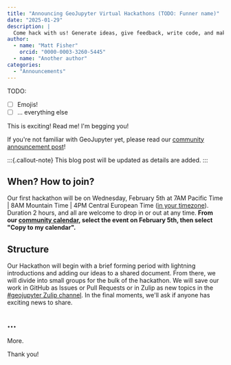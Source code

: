 ```yaml
---
title: "Announcing GeoJupyter Virtual Hackathons (TODO: Funner name)"
date: "2025-01-29"
description: |
  Come hack with us! Generate ideas, give feedback, write code, and make friends!
author:
  - name: "Matt Fisher"
    orcid: "0000-0003-3260-5445"
  - name: "Another author"
categories:
  - "Announcements"
---
```


TODO:

- [ ] Emojis!
- [ ] ... everything else

This is exciting! Read me! I'm begging you!

If you're not familiar with GeoJupyter yet, please read our
[community announcement post](/blog/20250108-introducing-geojupyter)!


:::{.callout-note}
This blog post will be updated as details are added.
:::


## When? How to join?

Our first hackathon will be on Wednesday, February 5th at 7AM Pacific Time | 8AM
Mountain Time | 4PM Central European Time
([in your timezone](https://www.inyourowntime.zone/2025-02-05_08.00_America.Denver)).
Duration 2 hours, and all are welcome to drop in or out at any time. **From our
[community calendar](/calendar), select the event on February 5th, then select "Copy to
my calendar".**


## Structure

Our Hackathon will begin with a brief forming period with lightning introductions and
adding our ideas to a shared document. From there, we will divide into small groups for
the bulk of the hackathon. We will save our work in GitHub as Issues or Pull Requests or
in Zulip as new topics in the
[#geojupyter Zulip channel](https://jupyter.zulipchat.com/#narrow/channel/471314-geojupyter). In the final
moments, we'll ask if anyone has exciting news to share.


## ...

More.

Thank you!
